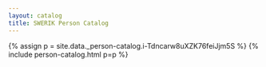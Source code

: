 ```yaml
---
layout: catalog
title: SWERIK Person Catalog
---
```

{% assign p = site.data._person-catalog.i-Tdncarw8uXZK76feiJjm5S %}
{% include person-catalog.html p=p %}

